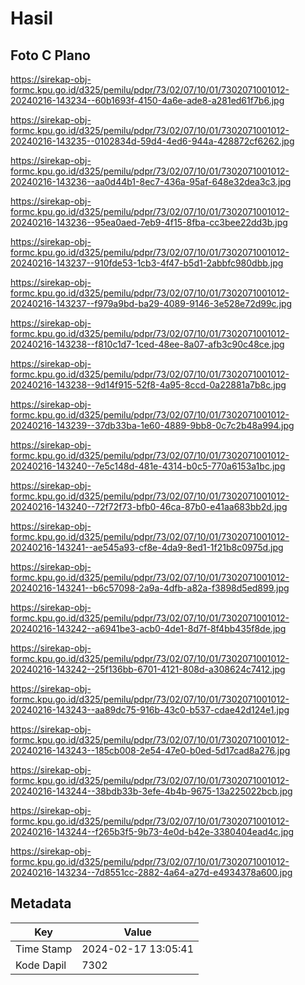 # Hasil

## Foto C Plano

https://sirekap-obj-formc.kpu.go.id/d325/pemilu/pdpr/73/02/07/10/01/7302071001012-20240216-143234--60b1693f-4150-4a6e-ade8-a281ed61f7b6.jpg

https://sirekap-obj-formc.kpu.go.id/d325/pemilu/pdpr/73/02/07/10/01/7302071001012-20240216-143235--0102834d-59d4-4ed6-944a-428872cf6262.jpg

https://sirekap-obj-formc.kpu.go.id/d325/pemilu/pdpr/73/02/07/10/01/7302071001012-20240216-143236--aa0d44b1-8ec7-436a-95af-648e32dea3c3.jpg

https://sirekap-obj-formc.kpu.go.id/d325/pemilu/pdpr/73/02/07/10/01/7302071001012-20240216-143236--95ea0aed-7eb9-4f15-8fba-cc3bee22dd3b.jpg

https://sirekap-obj-formc.kpu.go.id/d325/pemilu/pdpr/73/02/07/10/01/7302071001012-20240216-143237--910fde53-1cb3-4f47-b5d1-2abbfc980dbb.jpg

https://sirekap-obj-formc.kpu.go.id/d325/pemilu/pdpr/73/02/07/10/01/7302071001012-20240216-143237--f979a9bd-ba29-4089-9146-3e528e72d99c.jpg

https://sirekap-obj-formc.kpu.go.id/d325/pemilu/pdpr/73/02/07/10/01/7302071001012-20240216-143238--f810c1d7-1ced-48ee-8a07-afb3c90c48ce.jpg

https://sirekap-obj-formc.kpu.go.id/d325/pemilu/pdpr/73/02/07/10/01/7302071001012-20240216-143238--9d14f915-52f8-4a95-8ccd-0a22881a7b8c.jpg

https://sirekap-obj-formc.kpu.go.id/d325/pemilu/pdpr/73/02/07/10/01/7302071001012-20240216-143239--37db33ba-1e60-4889-9bb8-0c7c2b48a994.jpg

https://sirekap-obj-formc.kpu.go.id/d325/pemilu/pdpr/73/02/07/10/01/7302071001012-20240216-143240--7e5c148d-481e-4314-b0c5-770a6153a1bc.jpg

https://sirekap-obj-formc.kpu.go.id/d325/pemilu/pdpr/73/02/07/10/01/7302071001012-20240216-143240--72f72f73-bfb0-46ca-87b0-e41aa683bb2d.jpg

https://sirekap-obj-formc.kpu.go.id/d325/pemilu/pdpr/73/02/07/10/01/7302071001012-20240216-143241--ae545a93-cf8e-4da9-8ed1-1f21b8c0975d.jpg

https://sirekap-obj-formc.kpu.go.id/d325/pemilu/pdpr/73/02/07/10/01/7302071001012-20240216-143241--b6c57098-2a9a-4dfb-a82a-f3898d5ed899.jpg

https://sirekap-obj-formc.kpu.go.id/d325/pemilu/pdpr/73/02/07/10/01/7302071001012-20240216-143242--a6941be3-acb0-4de1-8d7f-8f4bb435f8de.jpg

https://sirekap-obj-formc.kpu.go.id/d325/pemilu/pdpr/73/02/07/10/01/7302071001012-20240216-143242--25f136bb-6701-4121-808d-a308624c7412.jpg

https://sirekap-obj-formc.kpu.go.id/d325/pemilu/pdpr/73/02/07/10/01/7302071001012-20240216-143243--aa89dc75-916b-43c0-b537-cdae42d124e1.jpg

https://sirekap-obj-formc.kpu.go.id/d325/pemilu/pdpr/73/02/07/10/01/7302071001012-20240216-143243--185cb008-2e54-47e0-b0ed-5d17cad8a276.jpg

https://sirekap-obj-formc.kpu.go.id/d325/pemilu/pdpr/73/02/07/10/01/7302071001012-20240216-143244--38bdb33b-3efe-4b4b-9675-13a225022bcb.jpg

https://sirekap-obj-formc.kpu.go.id/d325/pemilu/pdpr/73/02/07/10/01/7302071001012-20240216-143244--f265b3f5-9b73-4e0d-b42e-3380404ead4c.jpg

https://sirekap-obj-formc.kpu.go.id/d325/pemilu/pdpr/73/02/07/10/01/7302071001012-20240216-143234--7d8551cc-2882-4a64-a27d-e4934378a600.jpg


## Metadata

| Key        | Value               |
| ---------- | ------------------- |
| Time Stamp | 2024-02-17 13:05:41 |
| Kode Dapil | 7302                |




